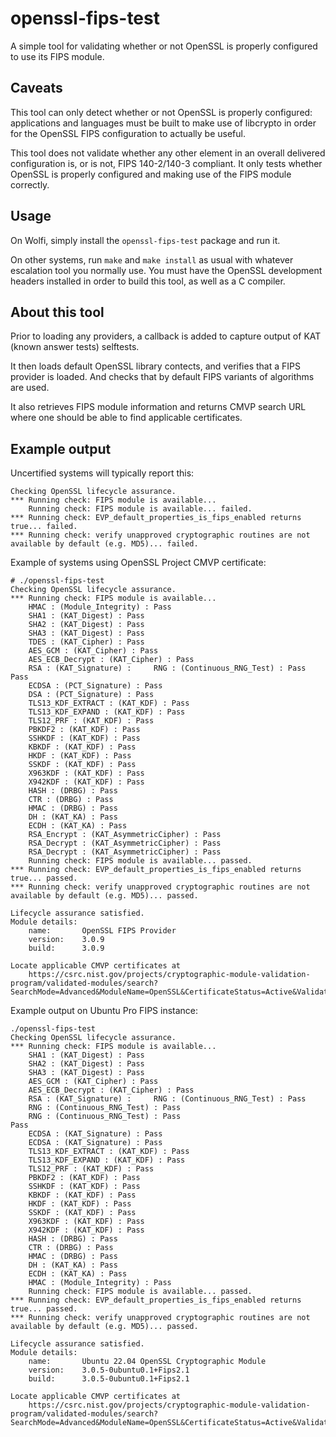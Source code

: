 # openssl-fips-test

A simple tool for validating whether or not OpenSSL is properly configured
to use its FIPS module.

## Caveats

This tool can only detect whether or not OpenSSL is properly configured:
applications and languages must be built to make use of libcrypto in order
for the OpenSSL FIPS configuration to actually be useful.

This tool does not validate whether any other element in an overall
delivered configuration is, or is not, FIPS 140-2/140-3 compliant.  It
only tests whether OpenSSL is properly configured and making use of the
FIPS module correctly.

## Usage

On Wolfi, simply install the `openssl-fips-test` package and run it.

On other systems, run `make` and `make install` as usual with whatever
escalation tool you normally use.  You must have the OpenSSL development
headers installed in order to build this tool, as well as a C compiler.

## About this tool

Prior to loading any providers, a callback is added to capture output of KAT
(known answer tests) selftests.

It then loads default OpenSSL library contects, and verifies that a FIPS
provider is loaded. And checks that by default FIPS variants of algorithms are
used.

It also retrieves FIPS module information and returns CMVP search URL where one
should be able to find applicable certificates.

## Example output

Uncertified systems will typically report this:

```
Checking OpenSSL lifecycle assurance.
*** Running check: FIPS module is available...
    Running check: FIPS module is available... failed.
*** Running check: EVP_default_properties_is_fips_enabled returns true... failed.
*** Running check: verify unapproved cryptographic routines are not available by default (e.g. MD5)... failed.
```

Example of systems using OpenSSL Project CMVP certificate:

```
# ./openssl-fips-test
Checking OpenSSL lifecycle assurance.
*** Running check: FIPS module is available...
    HMAC : (Module_Integrity) : Pass
    SHA1 : (KAT_Digest) : Pass
    SHA2 : (KAT_Digest) : Pass
    SHA3 : (KAT_Digest) : Pass
    TDES : (KAT_Cipher) : Pass
    AES_GCM : (KAT_Cipher) : Pass
    AES_ECB_Decrypt : (KAT_Cipher) : Pass
    RSA : (KAT_Signature) :     RNG : (Continuous_RNG_Test) : Pass
Pass
    ECDSA : (PCT_Signature) : Pass
    DSA : (PCT_Signature) : Pass
    TLS13_KDF_EXTRACT : (KAT_KDF) : Pass
    TLS13_KDF_EXPAND : (KAT_KDF) : Pass
    TLS12_PRF : (KAT_KDF) : Pass
    PBKDF2 : (KAT_KDF) : Pass
    SSHKDF : (KAT_KDF) : Pass
    KBKDF : (KAT_KDF) : Pass
    HKDF : (KAT_KDF) : Pass
    SSKDF : (KAT_KDF) : Pass
    X963KDF : (KAT_KDF) : Pass
    X942KDF : (KAT_KDF) : Pass
    HASH : (DRBG) : Pass
    CTR : (DRBG) : Pass
    HMAC : (DRBG) : Pass
    DH : (KAT_KA) : Pass
    ECDH : (KAT_KA) : Pass
    RSA_Encrypt : (KAT_AsymmetricCipher) : Pass
    RSA_Decrypt : (KAT_AsymmetricCipher) : Pass
    RSA_Decrypt : (KAT_AsymmetricCipher) : Pass
    Running check: FIPS module is available... passed.
*** Running check: EVP_default_properties_is_fips_enabled returns true... passed.
*** Running check: verify unapproved cryptographic routines are not available by default (e.g. MD5)... passed.

Lifecycle assurance satisfied.
Module details:
	name:     	OpenSSL FIPS Provider
	version:  	3.0.9
	build:    	3.0.9

Locate applicable CMVP certificates at
    https://csrc.nist.gov/projects/cryptographic-module-validation-program/validated-modules/search?SearchMode=Advanced&ModuleName=OpenSSL&CertificateStatus=Active&ValidationYear=0&SoftwareVersions=3.0.9
```

Example output on Ubuntu Pro FIPS instance:

```
./openssl-fips-test
Checking OpenSSL lifecycle assurance.
*** Running check: FIPS module is available...
    SHA1 : (KAT_Digest) : Pass
    SHA2 : (KAT_Digest) : Pass
    SHA3 : (KAT_Digest) : Pass
    AES_GCM : (KAT_Cipher) : Pass
    AES_ECB_Decrypt : (KAT_Cipher) : Pass
    RSA : (KAT_Signature) :     RNG : (Continuous_RNG_Test) : Pass
    RNG : (Continuous_RNG_Test) : Pass
    RNG : (Continuous_RNG_Test) : Pass
Pass
    ECDSA : (KAT_Signature) : Pass
    ECDSA : (KAT_Signature) : Pass
    TLS13_KDF_EXTRACT : (KAT_KDF) : Pass
    TLS13_KDF_EXPAND : (KAT_KDF) : Pass
    TLS12_PRF : (KAT_KDF) : Pass
    PBKDF2 : (KAT_KDF) : Pass
    SSHKDF : (KAT_KDF) : Pass
    KBKDF : (KAT_KDF) : Pass
    HKDF : (KAT_KDF) : Pass
    SSKDF : (KAT_KDF) : Pass
    X963KDF : (KAT_KDF) : Pass
    X942KDF : (KAT_KDF) : Pass
    HASH : (DRBG) : Pass
    CTR : (DRBG) : Pass
    HMAC : (DRBG) : Pass
    DH : (KAT_KA) : Pass
    ECDH : (KAT_KA) : Pass
    HMAC : (Module_Integrity) : Pass
    Running check: FIPS module is available... passed.
*** Running check: EVP_default_properties_is_fips_enabled returns true... passed.
*** Running check: verify unapproved cryptographic routines are not available by default (e.g. MD5)... passed.

Lifecycle assurance satisfied.
Module details:
	name:     	Ubuntu 22.04 OpenSSL Cryptographic Module
	version:  	3.0.5-0ubuntu0.1+Fips2.1
	build:    	3.0.5-0ubuntu0.1+Fips2.1

Locate applicable CMVP certificates at
    https://csrc.nist.gov/projects/cryptographic-module-validation-program/validated-modules/search?SearchMode=Advanced&ModuleName=OpenSSL&CertificateStatus=Active&ValidationYear=0&SoftwareVersions=3.0.5
```
